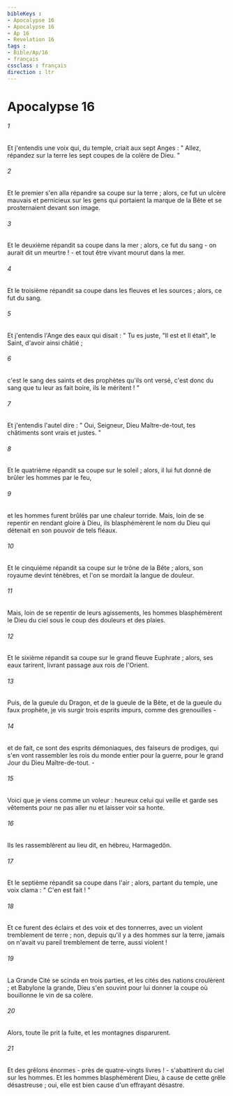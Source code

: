 ```yaml
---
bibleKeys : 
- Apocalypse 16
- Apocalypse 16
- Ap 16
- Revelation 16
tags : 
- Bible/Ap/16
- français
cssclass : français
direction : ltr
---
```


# Apocalypse 16

###### 1
Et j'entendis une voix qui, du temple, criait aux sept Anges : " Allez, répandez sur la terre les sept coupes de la colère de Dieu. " 
###### 2
Et le premier s'en alla répandre sa coupe sur la terre ; alors, ce fut un ulcère mauvais et pernicieux sur les gens qui portaient la marque de la Bête et se prosternaient devant son image. 
###### 3
Et le deuxième répandit sa coupe dans la mer ; alors, ce fut du sang - on aurait dit un meurtre ! - et tout être vivant mourut dans la mer. 
###### 4
Et le troisième répandit sa coupe dans les fleuves et les sources ; alors, ce fut du sang. 
###### 5
Et j'entendis l'Ange des eaux qui disait : " Tu es juste, "Il est et Il était", le Saint, d'avoir ainsi châtié ; 
###### 6
c'est le sang des saints et des prophètes qu'ils ont versé, c'est donc du sang que tu leur as fait boire, ils le méritent ! " 
###### 7
Et j'entendis l'autel dire : " Oui, Seigneur, Dieu Maître-de-tout, tes châtiments sont vrais et justes. " 
###### 8
Et le quatrième répandit sa coupe sur le soleil ; alors, il lui fut donné de brûler les hommes par le feu, 
###### 9
et les hommes furent brûlés par une chaleur torride. Mais, loin de se repentir en rendant gloire à Dieu, ils blasphémèrent le nom du Dieu qui détenait en son pouvoir de tels fléaux. 
###### 10
Et le cinquième répandit sa coupe sur le trône de la Bête ; alors, son royaume devint ténèbres, et l'on se mordait la langue de douleur. 
###### 11
Mais, loin de se repentir de leurs agissements, les hommes blasphémèrent le Dieu du ciel sous le coup des douleurs et des plaies. 
###### 12
Et le sixième répandit sa coupe sur le grand fleuve Euphrate ; alors, ses eaux tarirent, livrant passage aux rois de l'Orient. 
###### 13
Puis, de la gueule du Dragon, et de la gueule de la Bête, et de la gueule du faux prophète, je vis surgir trois esprits impurs, comme des grenouilles - 
###### 14
et de fait, ce sont des esprits démoniaques, des faiseurs de prodiges, qui s'en vont rassembler les rois du monde entier pour la guerre, pour le grand Jour du Dieu Maître-de-tout. - 
###### 15
Voici que je viens comme un voleur : heureux celui qui veille et garde ses vêtements pour ne pas aller nu et laisser voir sa honte. 
###### 16
Ils les rassemblèrent au lieu dit, en hébreu, Harmagedôn. 
###### 17
Et le septième répandit sa coupe dans l'air ; alors, partant du temple, une voix clama : " C'en est fait ! " 
###### 18
Et ce furent des éclairs et des voix et des tonnerres, avec un violent tremblement de terre ; non, depuis qu'il y a des hommes sur la terre, jamais on n'avait vu pareil tremblement de terre, aussi violent ! 
###### 19
La Grande Cité se scinda en trois parties, et les cités des nations croulèrent ; et Babylone la grande, Dieu s'en souvint pour lui donner la coupe où bouillonne le vin de sa colère. 
###### 20
Alors, toute île prit la fuite, et les montagnes disparurent. 
###### 21
Et des grêlons énormes - près de quatre-vingts livres ! - s'abattirent du ciel sur les hommes. Et les hommes blasphémèrent Dieu, à cause de cette grêle désastreuse ; oui, elle est bien cause d'un effrayant désastre. 
